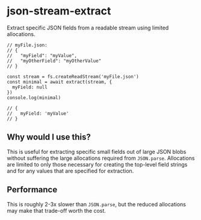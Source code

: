 # json-stream-extract
Extract specific JSON fields from a readable stream using limited allocations.

```
// myFile.json:
// {
//   "myField": "myValue",
//   "myOtherField": "myOtherValue"
// }

const stream = fs.createReadStream('myFile.json')
const minimal = await extract(stream, {
  myField: null
})
console.log(minimal)

// {
//   myField: 'myValue'
// }
```

## Why would I use this?
This is useful for extracting specific small fields out of large JSON blobs without suffering the large allocations required from `JSON.parse`.
Allocations are limited to only those necessary for creating the top-level field strings and for any values that are specified for extraction.

## Performance
This is roughly 2-3x slower than `JSON.parse`, but the reduced allocations may make that trade-off worth the cost.
